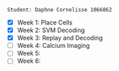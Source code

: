 ```
Student: Daphne Cornelisse 1066862
```

- [x] Week 1: Place Cells
- [x] Week 2: SVM Decoding
- [x] Week 3: Replay and Decoding
- [ ] Week 4: Calcium Imaging
- [ ] Week 5:
- [ ] Week 6:
